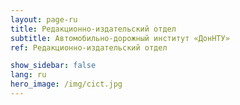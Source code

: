 ```yaml
---
layout: page-ru
title: Редакционно-издательский отдел
subtitle: Автомобильно-дорожный институт «ДонНТУ»
ref: Редакционно-издательский отдел

show_sidebar: false
lang: ru
hero_image: /img/cict.jpg
---
```

